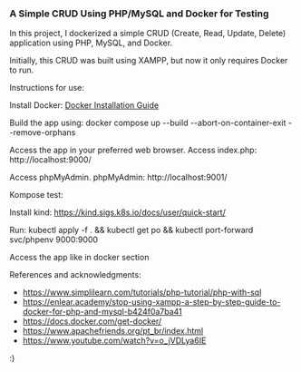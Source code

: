 <h3>A Simple CRUD Using PHP/MySQL and Docker for Testing</h3>

In this project, I dockerized a simple CRUD (Create, Read, Update, Delete) application using PHP, MySQL, and Docker.

Initially, this CRUD was built using XAMPP, but now it only requires Docker to run.

Instructions for use:

Install Docker: [Docker Installation Guide](https://docs.docker.com/get-docker/)

Build the app using: docker compose up --build --abort-on-container-exit --remove-orphans

Access the app in your preferred web browser. Access index.php: http://localhost:9000/

Access phpMyAdmin. phpMyAdmin: http://localhost:9001/

Kompose test:

Install kind: https://kind.sigs.k8s.io/docs/user/quick-start/

Run: kubectl apply -f . && kubectl get po && kubectl port-forward svc/phpenv 9000:9000

Access the app like in docker section

References and acknowledgments:
- https://www.simplilearn.com/tutorials/php-tutorial/php-with-sql
- https://enlear.academy/stop-using-xampp-a-step-by-step-guide-to-docker-for-php-and-mysql-b424f0a7ba41
- https://docs.docker.com/get-docker/
- https://www.apachefriends.org/pt_br/index.html
- https://www.youtube.com/watch?v=o_jVDLya6IE

:)
